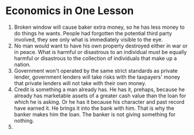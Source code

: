 # Economics in One Lesson

1. Broken window will cause baker extra money, so he has less money to do things he wants. People had forgotten the potential third party involved, they see only what is immediately visible to the eye. 
2. No man would want to have his own property destroyed either in war or in peace. What is harmful or disastrous to an individual must be equally harmful or disastrous to the collection of individuals that make up a nation.
3. Government won't operated by the same strict standards as private lender, government lenders will take risks with the taxpayers' money that private lenders will not take with their own money. 
4. Credit is something a man already has. He has it, prehaps, because he already has marketable assets of a greater cash value than the loan for which he is asking. Or he has it because his character and past record have earned it. He brings it into the bank with him. That is why the banker makes him the loan. The banker is not giving something for nothing. 
5. 
